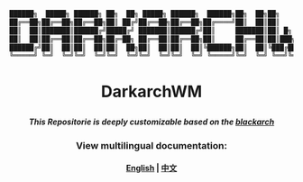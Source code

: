   ```ruby
  ██████╗  █████╗ ██████╗ ██╗  ██╗ █████╗ ██████╗  ██████╗██╗  ██╗██╗    ██╗███╗   ███╗
  ██╔══██╗██╔══██╗██╔══██╗██║ ██╔╝██╔══██╗██╔══██╗██╔════╝██║  ██║██║    ██║████╗ ████║
  ██║  ██║███████║██████╔╝█████╔╝ ███████║██████╔╝██║     ███████║██║ █╗ ██║██╔████╔██║
  ██║  ██║██╔══██║██╔══██╗██╔═██╗ ██╔══██║██╔══██╗██║     ██╔══██║██║███╗██║██║╚██╔╝██║
  ██████╔╝██║  ██║██║  ██║██║  ██╗██║  ██║██║  ██║╚██████╗██║  ██║╚███╔███╔╝██║ ╚═╝ ██║
  ╚═════╝ ╚═╝  ╚═╝╚═╝  ╚═╝╚═╝  ╚═╝╚═╝  ╚═╝╚═╝  ╚═╝ ╚═════╝╚═╝  ╚═╝ ╚══╝╚══╝ ╚═╝     ╚═╝
  ```

# <p align="center"> DarkarchWM </p>

##### <p align="center"> This Repositorie is deeply customizable based on the [blackarch](https://blackarch.org/) </p>

### <p align="center"> View multilingual documentation: </p>
#### <p align="center"> [English](./language/English.md) | [中文](./language/Chinese.md) </p>
